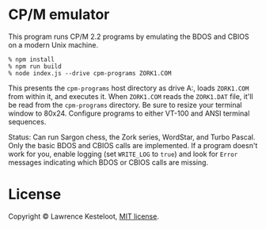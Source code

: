 # CP/M emulator

This program runs CP/M 2.2 programs by emulating the BDOS and CBIOS on a modern Unix machine.

    % npm install
    % npm run build
    % node index.js --drive cpm-programs ZORK1.COM

This presents the `cpm-programs` host directory as drive A:, loads `ZORK1.COM` from within it, and
executes it. When `ZORK1.COM` reads the `ZORK1.DAT` file, it'll be read from the `cpm-programs`
directory. Be sure to resize your terminal window to 80x24. Configure programs to either
VT-100 and ANSI terminal sequences.

Status: Can run Sargon chess, the Zork series, WordStar, and Turbo Pascal. Only
the basic BDOS and CBIOS calls are implemented. If a program doesn't work for you,
enable logging (set `WRITE_LOG` to `true`) and look for `Error` messages indicating
which BDOS or CBIOS calls are missing.

# License

Copyright &copy; Lawrence Kesteloot, [MIT license](LICENSE).

